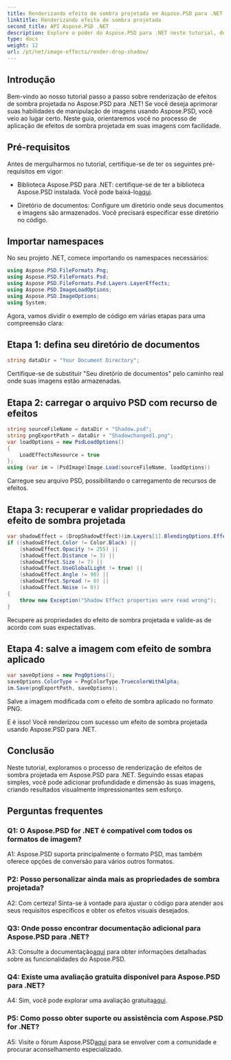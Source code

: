 ```yaml
---
title: Renderizando efeito de sombra projetada em Aspose.PSD para .NET
linktitle: Renderizando efeito de sombra projetada
second_title: API Aspose.PSD .NET
description: Explore o poder do Aspose.PSD para .NET neste tutorial, dominando a arte de renderizar efeitos de sombra projetados cativantes.
type: docs
weight: 12
url: /pt/net/image-effects/render-drop-shadow/
---
```

## Introdução

Bem-vindo ao nosso tutorial passo a passo sobre renderização de efeitos de sombra projetada no Aspose.PSD para .NET! Se você deseja aprimorar suas habilidades de manipulação de imagens usando Aspose.PSD, você veio ao lugar certo. Neste guia, orientaremos você no processo de aplicação de efeitos de sombra projetada em suas imagens com facilidade.

## Pré-requisitos

Antes de mergulharmos no tutorial, certifique-se de ter os seguintes pré-requisitos em vigor:

-  Biblioteca Aspose.PSD para .NET: certifique-se de ter a biblioteca Aspose.PSD instalada. Você pode baixá-lo[aqui](https://releases.aspose.com/psd/net/).

- Diretório de documentos: Configure um diretório onde seus documentos e imagens são armazenados. Você precisará especificar esse diretório no código.

## Importar namespaces

No seu projeto .NET, comece importando os namespaces necessários:

```csharp
using Aspose.PSD.FileFormats.Png;
using Aspose.PSD.FileFormats.Psd;
using Aspose.PSD.FileFormats.Psd.Layers.LayerEffects;
using Aspose.PSD.ImageLoadOptions;
using Aspose.PSD.ImageOptions;
using System;
```

Agora, vamos dividir o exemplo de código em várias etapas para uma compreensão clara:

## Etapa 1: defina seu diretório de documentos

```csharp
string dataDir = "Your Document Directory";
```

Certifique-se de substituir "Seu diretório de documentos" pelo caminho real onde suas imagens estão armazenadas.

## Etapa 2: carregar o arquivo PSD com recurso de efeitos

```csharp
string sourceFileName = dataDir + "Shadow.psd";
string pngExportPath = dataDir + "Shadowchanged1.png";
var loadOptions = new PsdLoadOptions()
{
	LoadEffectsResource = true
};
using (var im = (PsdImage)Image.Load(sourceFileName, loadOptions))
```

Carregue seu arquivo PSD, possibilitando o carregamento de recursos de efeitos.

## Etapa 3: recuperar e validar propriedades do efeito de sombra projetada

```csharp
var shadowEffect = (DropShadowEffect)(im.Layers[1].BlendingOptions.Effects[0]);
if ((shadowEffect.Color != Color.Black) ||
	(shadowEffect.Opacity != 255) ||
	(shadowEffect.Distance != 3) ||
	(shadowEffect.Size != 7) ||
	(shadowEffect.UseGlobalLight != true) ||
	(shadowEffect.Angle != 90) ||
	(shadowEffect.Spread != 0) ||
	(shadowEffect.Noise != 0))
{
	throw new Exception("Shadow Effect properties were read wrong");
}
```

Recupere as propriedades do efeito de sombra projetada e valide-as de acordo com suas expectativas.

## Etapa 4: salve a imagem com efeito de sombra aplicado

```csharp
var saveOptions = new PngOptions();
saveOptions.ColorType = PngColorType.TruecolorWithAlpha;
im.Save(pngExportPath, saveOptions);
```

Salve a imagem modificada com o efeito de sombra aplicado no formato PNG.

E é isso! Você renderizou com sucesso um efeito de sombra projetada usando Aspose.PSD para .NET.

## Conclusão

Neste tutorial, exploramos o processo de renderização de efeitos de sombra projetada em Aspose.PSD para .NET. Seguindo essas etapas simples, você pode adicionar profundidade e dimensão às suas imagens, criando resultados visualmente impressionantes sem esforço.

## Perguntas frequentes

### Q1: O Aspose.PSD for .NET é compatível com todos os formatos de imagem?

A1: Aspose.PSD suporta principalmente o formato PSD, mas também oferece opções de conversão para vários outros formatos.

### P2: Posso personalizar ainda mais as propriedades de sombra projetada?

A2: Com certeza! Sinta-se à vontade para ajustar o código para atender aos seus requisitos específicos e obter os efeitos visuais desejados.

### Q3: Onde posso encontrar documentação adicional para Aspose.PSD para .NET?

 A3: Consulte a documentação[aqui](https://reference.aspose.com/psd/net/) para obter informações detalhadas sobre as funcionalidades do Aspose.PSD.

### Q4: Existe uma avaliação gratuita disponível para Aspose.PSD para .NET?

 A4: Sim, você pode explorar uma avaliação gratuita[aqui](https://releases.aspose.com/).

### P5: Como posso obter suporte ou assistência com Aspose.PSD for .NET?

 A5: Visite o fórum Aspose.PSD[aqui](https://forum.aspose.com/c/psd/34) para se envolver com a comunidade e procurar aconselhamento especializado.